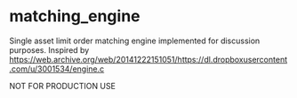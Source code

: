 # matching_engine
Single asset limit order matching engine implemented for discussion purposes. Inspired by https://web.archive.org/web/20141222151051/https://dl.dropboxusercontent.com/u/3001534/engine.c

NOT FOR PRODUCTION USE
